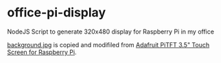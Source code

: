 # office-pi-display

NodeJS Script to generate 320x480 display for Raspberry Pi in my office

[background.jpg](http://adafruit-download.s3.amazonaws.com/adapiluv320x240.jpg) is copied and modifiled from [Adafruit PiTFT 3.5" Touch Screen for Raspberry Pi](https://learn.adafruit.com/adafruit-pitft-3-dot-5-touch-screen-for-raspberry-pi/displaying-images).
